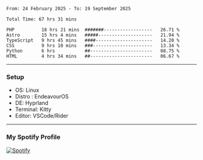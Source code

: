 <!--START_SECTION:waka-->

```plain
From: 24 February 2025 - To: 19 September 2025

Total Time: 67 hrs 31 mins

PHP          18 hrs 21 mins  #######------------------   26.71 %
Astro        15 hrs 4 mins   #####--------------------   21.94 %
TypeScript   9 hrs 45 mins   ####---------------------   14.20 %
CSS          9 hrs 10 mins   ###----------------------   13.34 %
Python       6 hrs           ##-----------------------   08.75 %
HTML         4 hrs 34 mins   ##-----------------------   06.67 %
```

<!--END_SECTION:waka-->
---
### Setup
- OS: Linux
- Distro : EndeavourOS
- DE: Hyprland
- Terminal: Kitty
- Editor: VSCode/Rider
---

### My Spotify Profile
[![Spotify](https://img.shields.io/badge/Spotify-1DB954?style=for-the-badge&logo=spotify&logoColor=white)](https://open.spotify.com/user/iadb62ajtu2zdl2ojyme46ncu)
